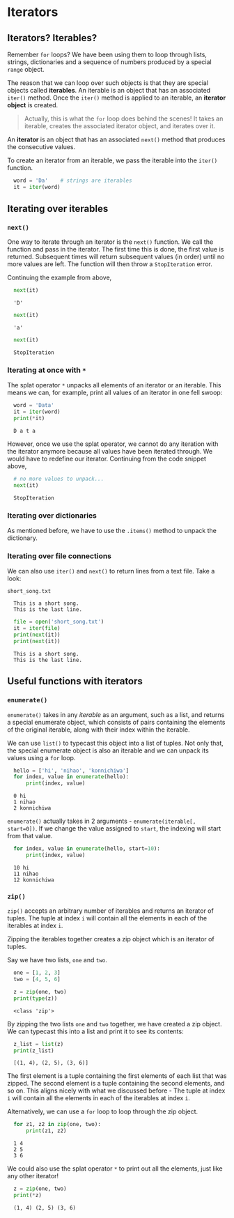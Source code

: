 # Iterators

## Iterators? Iterables?

Remember `for` loops? We have been using them to loop through lists, strings, dictionaries
and a sequence of numbers produced by a special `range` object.

The reason that we can loop over such objects is that they are special objects
called **iterables**. An iterable is an object that has an associated `iter()` method. Once
the `iter()` method is applied to an iterable, an **iterator object** is created.

> Actually, this is what the `for` loop does behind the scenes! It takes an iterable, creates
> the associated iterator object, and iterates over it.

An **iterator** is an object that has an associated `next()` method that produces the
consecutive values.

To create an iterator from an iterable, we pass the iterable into the `iter()` function.

```python
  word = 'Da'    # strings are iterables
  it = iter(word)
```

## Iterating over iterables

### `next()`

One way to iterate through an iterator is the `next()` function. We call the function and
pass in the iterator. The first time this is done, the first value is returned. Subsequent
times will return subsequent values (in order) until no more values are left. The function
will then throw a `StopIteration` error.

Continuing the example from above,

```python
  next(it)
```

```console
  'D'
```

```python
  next(it)
```

```console
  'a'
```

```python
  next(it)
```

```console
  StopIteration
```

### Iterating at once with `*`

The splat operator `*` unpacks all elements of an iterator or an iterable. This means we
can, for example, print all values of an iterator in one fell swoop:

```python
  word = 'Data'
  it = iter(word)
  print(*it)
```

```console
  D a t a
```

However, once we use the splat operator, we cannot do any iteration with the iterator anymore
because all values have been iterated through. We would have to redefine our iterator.
Continuing from the code snippet above,

```python
  # no more values to unpack...
  next(it)
```

```console
  StopIteration
```

### Iterating over dictionaries

As mentioned before, we have to use the `.items()` method to unpack the dictionary.

### Iterating over file connections

We can also use `iter()` and `next()` to return lines from a text file. Take a look:

```
short_song.txt

  This is a short song.
  This is the last line.
```

```python
  file = open('short_song.txt')
  it = iter(file)
  print(next(it))
  print(next(it))
```

```console
  This is a short song.
  This is the last line.
```

## Useful functions with iterators

### `enumerate()`

`enumerate()` takes in any *iterable* as an argument, such as a list, and returns a special
enumerate object, which consists of pairs containing the elements of the original iterable,
along with their index within the iterable.

We can use `list()` to typecast this object into a list of tuples. Not only that, the
special enumerate object is also an iterable and we can unpack its values using a `for`
loop.

```python
  hello = ['hi', 'nihao', 'konnichiwa']
  for index, value in enumerate(hello):
      print(index, value)
```

```console
  0 hi
  1 nihao
  2 konnichiwa
```

`enumerate()` actually takes in 2 arguments - `enumerate(iterable[, start=0])`. If we change
the value assigned to `start`, the indexing will start from that value.

```python
  for index, value in enumerate(hello, start=10):
      print(index, value)
```

```console
  10 hi
  11 nihao
  12 konnichiwa
```

### `zip()`

`zip()` accepts an arbitrary number of iterables and returns an iterator of tuples. The
tuple at index `i` will contain all the elements in each of the iterables at index `i`.

Zipping the iterables together creates a zip object which is an iterator of tuples.

Say we have two lists, `one` and `two`.

```python
  one = [1, 2, 3]
  two = [4, 5, 6]
```

```python
  z = zip(one, two)
  print(type(z))
```

```console
  <class 'zip'>
```

By zipping the two lists `one` and `two` together, we have created a zip object. We can
typecast this into a list and print it to see its contents:

```python
  z_list = list(z)
  print(z_list)
```

```console
  [(1, 4), (2, 5), (3, 6)]
```

The first element is a tuple containing the first elements of each list that was zipped.
The second element is a tuple containing the second elements, and so on. This aligns nicely
with what we discussed before - The tuple at index `i` will contain all the elements in
each of the iterables at index `i`.

Alternatively, we can use a `for` loop to loop through the zip object.

```python
  for z1, z2 in zip(one, two):
      print(z1, z2)
```

```console
  1 4
  2 5
  3 6
```

We could also use the splat operator `*` to print out all the elements, just like any other
iterator!

```python
  z = zip(one, two)
  print(*z)
```

```console
  (1, 4) (2, 5) (3, 6)
```
